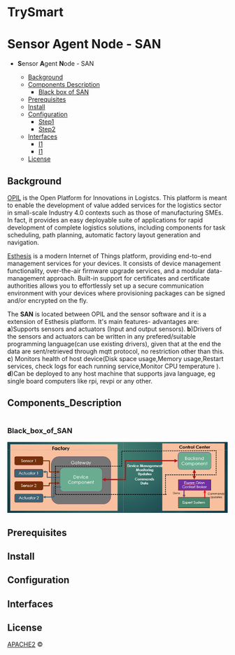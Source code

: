 # TrySmart
# **S**ensor **A**gent **N**ode - SAN
- **S**ensor **A**gent **N**ode - SAN

  - [Background](#background)
  - [Components Description](#Components_Description)
    - [Black box of SAN](#Black_box_of_SAN)
  - [Prerequisites](#prerequisites)
  - [Install](#install)
  - [Configuration](#configuration)
    - [Step1](#step1)
    - [Step2](#step2)
  - [Interfaces](#interfaces)
    - [I1](#I1)
    - [I1](#I1)
  - [License](#license)
 ## Background
[OPIL](https://opil-documentation.readthedocs.io/) is the Open Platform for Innovations in Logistcs. This platform is meant to enable the development of value added services for the logistics sector in small-scale Industry 4.0 contexts such as those of manufacturing SMEs. In fact, it provides an easy deployable suite of applications for rapid development of complete logistics solutions, including components for task scheduling, path planning, automatic factory layout generation and navigation.

[Esthesis](https://github.com/esthesis-iot) is a modern Internet of Things platform, providing end-to-end management services for your devices. It consists of device management functionality, over-the-air firmware upgrade services, and a modular data-management approach. Built-in support for certificates and certificate authorities allows you to effortlessly set up a secure communication environment with your devices where provisioning packages can be signed and/or encrypted on the fly.

The **SAN** is located between OPIL and the sensor software and it is a extension of Esthesis platform. It's main features- advantages are:
**a**)Supports sensors and actuators (Input and output sensors).
**b**)Drivers of the sensors and actuators can be written in any prefered/suitable programming language(can use existing drivers), given that at the end the data are sent/retrieved through mqtt protocol, no restriction other than this.
**c**) Monitors health of host device(Disk space usage,Memory usage,Restart services, check logs for each running service,Monitor CPU temperature
).
**d**)Can be deployed to any host machine that supports java language, eg single board computers like  rpi, revpi or any other.






## Components_Description

```python

```
### Black_box_of_SAN

![Black Box of SAN](images/black%20box.PNG)

## Prerequisites

## Install

## Configuration

## Interfaces

## License

[APACHE2](LICENSE) ©
